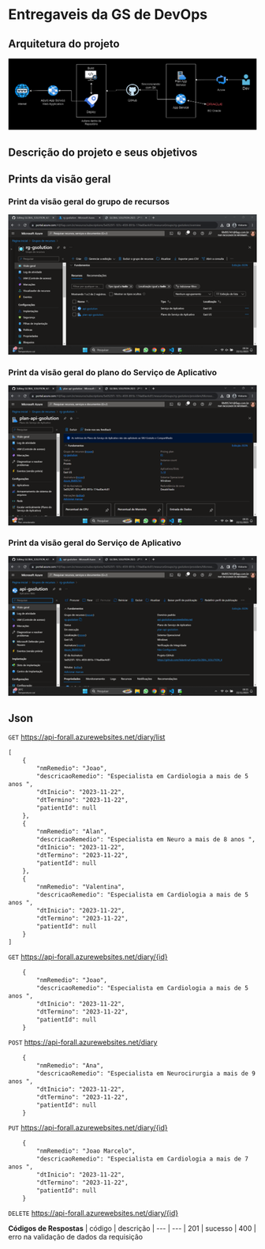 # Entregaveis da GS de DevOps

## Arquitetura do projeto
<img src="./assets/Arquitetura GSolution.drawio.png" alt="Arquitetura do projeto">

## Descrição do projeto e seus objetivos

## Prints da visão geral
<h3>Print da visão geral do grupo de recursos</h3>
<img src="./assets/Resource-Group.png" alt="Print da visão geral do grupo de recursos">

<h3>Print da visão geral do plano do Serviço de Aplicativo</h3>
<img src="./assets/Plan-App-Service.png" alt="Print da visão geral do plano do Serviço de Aplicativo">

<h3>Print da visão geral do Serviço de Aplicativo</h3>
<img src="./assets/App Service.png" alt="Print da visão geral do Serviço de Aplicativo">

## Json

`GET` https://api-forall.azurewebsites.net/diary/list
```
[
	{
		"nmRemedio": "Joao",
		"descricaoRemedio": "Especialista em Cardiologia a mais de 5 anos ",
		"dtInicio": "2023-11-22",
		"dtTermino": "2023-11-22",
		"patientId": null
	},
	{
		"nmRemedio": "Alan",
		"descricaoRemedio": "Especialista em Neuro a mais de 8 anos ",
		"dtInicio": "2023-11-22",
		"dtTermino": "2023-11-22",
		"patientId": null
	},
	{
		"nmRemedio": "Valentina",
		"descricaoRemedio": "Especialista em Cardiologia a mais de 5 anos ",
		"dtInicio": "2023-11-22",
		"dtTermino": "2023-11-22",
		"patientId": null
	}
]
```

`GET` https://api-forall.azurewebsites.net/diary/{id}
```
    {
		"nmRemedio": "Joao",
		"descricaoRemedio": "Especialista em Cardiologia a mais de 5 anos ",
		"dtInicio": "2023-11-22",
		"dtTermino": "2023-11-22",
		"patientId": null
	}
```

`POST` https://api-forall.azurewebsites.net/diary
```
    {
		"nmRemedio": "Ana",
		"descricaoRemedio": "Especialista em Neurocirurgia a mais de 9 anos ",
		"dtInicio": "2023-11-22",
		"dtTermino": "2023-11-22",
		"patientId": null
	}
```

`PUT` https://api-forall.azurewebsites.net/diary/{id}
```
    {
		"nmRemedio": "Joao Marcelo",
		"descricaoRemedio": "Especialista em Cardiologia a mais de 7 anos ",
		"dtInicio": "2023-11-22",
		"dtTermino": "2023-11-22",
		"patientId": null
	}
```

`DELETE` https://api-forall.azurewebsites.net/diary/{id}

**Códigos de Respostas**
| código | descrição
| --- | ---
| 201 | sucesso
| 400 | erro na validação de dados da requisição